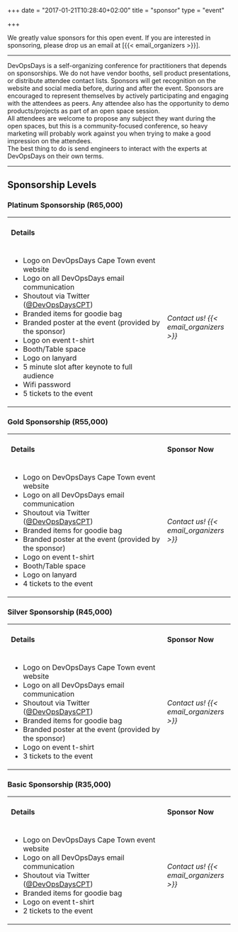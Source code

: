 +++
date = "2017-01-21T10:28:40+02:00"
title = "sponsor"
type = "event"


+++

We greatly value sponsors for this open event.  If you are interested in sponsoring, please drop us an email at [{{< email_organizers >}}].

<hr>

DevOpsDays is a self-organizing conference for practitioners that depends on sponsorships. We do not have vendor booths, sell product presentations, or distribute attendee contact lists. Sponsors will get recognition on the website and social media before, during and after the event. Sponsors are encouraged to represent themselves by actively participating and engaging with the attendees as peers. Any attendee also has the opportunity to demo products/projects as part of an open space session.
<br>
All attendees are welcome to propose any subject they want during the open spaces, but this is a community-focused conference, so heavy marketing will probably work against you when trying to make a good impression on the attendees.
<br>
The best thing to do is send engineers to interact with the experts at DevOpsDays on their own terms.
<br>


<hr/>

## Sponsorship Levels
### Platinum Sponsorship (R65,000)
<table width=500px>
<tr>
  <td width="70%"><h4>Details</h4></td>  
</tr>
<tr>
  <td>
    <ul>
    <li>Logo on DevOpsDays Cape Town event website</li>
    <li>Logo on all DevOpsDays email communication</li>
    <li>Shoutout via Twitter (<a href="https://twitter.com/devopsdayscpt">@DevOpsDaysCPT</a>)</li>
    <li>Branded items for goodie bag</li>
    <li>Branded poster at the event (provided by the sponsor)</li>
    <li>Logo on event t-shirt</li>
    <li>Booth/Table space</li>
    <li>Logo on lanyard</li>
    <li>5 minute slot after keynote to full audience</li>
    <li>Wifi password</li>
    <li>5 tickets to the event</li>
    </ul>
  </td>
  <td>
    <i>Contact us! {{< email_organizers >}}</i>
  </td>
</tr>
</table>

### Gold Sponsorship (R55,000)
<table width=500px>
  <tr>
    <td width="70%"><h4>Details</h4></td>
    <td><h4>Sponsor Now</h4></td>
  </tr>
  <tr>
    <td>
      <ul>
      <li>Logo on DevOpsDays Cape Town event website</li>
      <li>Logo on all DevOpsDays email communication</li>
      <li>Shoutout via Twitter (<a href="https://twitter.com/devopsdayscpt">@DevOpsDaysCPT</a>)</li>
      <li>Branded items for goodie bag</li>
      <li>Branded poster at the event (provided by the sponsor)</li>
      <li>Logo on event t-shirt</li>
      <li>Booth/Table space</li>
      <li>Logo on lanyard</li>
      <li>4 tickets to the event</li>
      </ul>
    </td>
    <td>
      <i>Contact us! {{< email_organizers >}}</i>
    </td>
  </tr>
</table>

### Silver Sponsorship (R45,000)
<table width=500px>
  <tr>
    <td width="70%"><h4>Details</h4></td>
    <td><h4>Sponsor Now</h4></td>
  </tr>
  <tr>
    <td>
      <ul>
      <li>Logo on DevOpsDays Cape Town event website</li>
      <li>Logo on all DevOpsDays email communication</li>
      <li>Shoutout via Twitter (<a href="https://twitter.com/devopsdayscpt">@DevOpsDaysCPT</a>)</li>
      <li>Branded items for goodie bag</li>
      <li>Branded poster at the event (provided by the sponsor)</li>
      <li>Logo on event t-shirt</li>
      <li>3 tickets to the event</li>
      </ul>
    </td>
    <td>
      <i>Contact us! {{< email_organizers >}}</i>
    </td>
  </tr>
</table>


### Basic Sponsorship (R35,000)
<table width=500px>
  <tr>
    <td width="70%"><h4>Details</h4></td>
    <td><h4>Sponsor Now</h4></td>
  </tr>
  <tr>
    <td>
      <ul>
      <li>Logo on DevOpsDays Cape Town event website</li>
      <li>Logo on all DevOpsDays email communication</li>
      <li>Shoutout via Twitter (<a href="https://twitter.com/devopsdayscpt">@DevOpsDaysCPT</a>)</li>
      <li>Branded items for goodie bag</li>
      <li>Logo on event t-shirt</li>
      <li>2 tickets to the event</li>
      </ul>
    </td>
    <td>
      <i>Contact us! {{< email_organizers >}}</i>
    </td>
  </tr>
</table>
